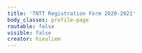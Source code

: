 ```yaml
---
title: 'TNTT Registration Form 2020-2021'
body_classes: profile-page
routable: false
visible: false
creator: hieuliem
---
```


